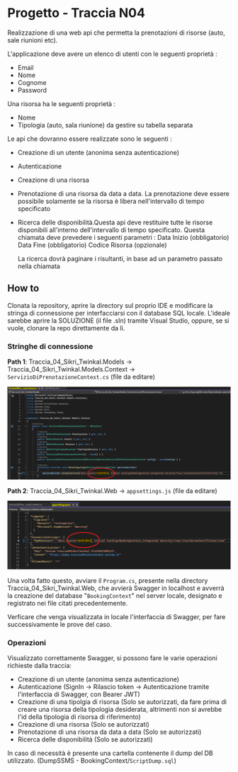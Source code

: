 # Progetto -  Traccia N04 

Realizzazione di una web api che permetta la prenotazioni di risorse (auto, sale riunioni etc).

L'applicazione deve avere un elenco di utenti con le seguenti proprietà :
- Email
- Nome 
- Cognome
- Password

Una risorsa ha le seguenti proprietà :
- Nome
- Tipologia (auto, sala riunione) da gestire su tabella separata


Le api che dovranno essere realizzate sono le seguenti :
 - Creazione di un utente (anonima senza autenticazione)
 - Autenticazione
 - Creazione di una risorsa
 - Prenotazione di una risorsa da data a data. La prenotazione deve essere possibile solamente se la risorsa è libera nell'intervallo di tempo specificato

 - Ricerca delle disponibilità.Questa api deve restituire tutte le risorse disponibili all'interno dell'intervallo di tempo specificato.
   Questa chiamata deve prevedere i seguenti parametri :
   Data Inizio (obbligatorio)
   Data Fine (obbligatorio)
   Codice Risorsa (opzionale)
   
   La ricerca dovrà paginare i risultanti, in base ad un parametro passato nella chiamata

## How to
 Clonata la repository, aprire la directory sul proprio IDE e modificare la stringa di connessione per interfacciarsi con il database SQL locale. L'ideale sarebbe aprire la SOLUZIONE (il file .sln) tramite Visual Studio, oppure, se si vuole, clonare la repo direttamente da lì.

 ### Stringhe di connessione                                       
 **Path 1**: Traccia_04_Sikri_Twinkal.Models -> Traccia_04_Sikri_Twinkal.Models.Context -> `ServizioDiPrenotazioneContext.cs` (file da editare)
  
  ![](Immagini/p1.png)
  
  **Path 2**: Traccia_04_Sikri_Twinkal.Web -> `appsettings.js` (file da editare)
  
  ![](Immagini/p2.png)

 Una volta fatto questo, avviare il `Program.cs`, presente nella directory Traccia_04_Sikri_Twinkal.Web, che avvierà Swagger in localhost e avverrà la creazione del database "`BookingContext`" nel server locale, designato e registrato nei file citati precedentemente. 
 
 Verficare che venga visualizzata in locale l'interfaccia di Swagger, per fare successivamente le prove del caso.

 ### Operazioni                                                             
  Visualizzato correttamente Swagger, si possono fare le varie operazioni richieste dalla traccia:
  - Creazione di un utente (anonima senza autenticazione)
  - Autenticazione (SignIn -> Rilascio token -> Autenticazione tramite l'interfaccia di Swagger, con Bearer JWT)
  - Creazione di una tipolgia di risorsa (Solo se autorizzati, da fare prima di creare una risorsa della tipologia desiderata, altrimenti non si avrebbe l'id della tipologia di risorsa di riferimento)
  - Creazione di una risorsa (Solo se autorizzati)
  - Prenotazione di una risorsa da data a data (Solo se autorizzati)
  - Ricerca delle disponibilità (Solo se autorizzati)

In caso di necessità è presente una cartella contenente il dump del DB utilizzato. (DumpSSMS - BookingContext/`ScriptDump.sql`)


 
